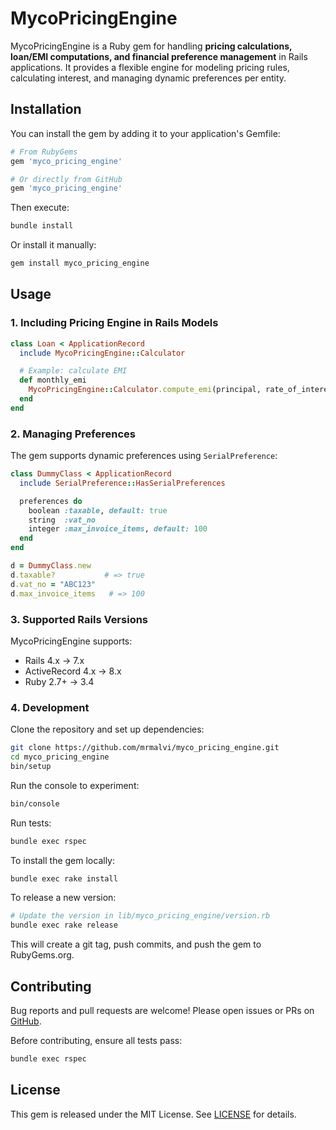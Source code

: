 # MycoPricingEngine

MycoPricingEngine is a Ruby gem for handling **pricing calculations, loan/EMI computations, and financial preference management** in Rails applications. It provides a flexible engine for modeling pricing rules, calculating interest, and managing dynamic preferences per entity.

## Installation

You can install the gem by adding it to your application's Gemfile:

```ruby
# From RubyGems
gem 'myco_pricing_engine'

# Or directly from GitHub
gem 'myco_pricing_engine'
```

Then execute:

```bash
bundle install
```

Or install it manually:

```bash
gem install myco_pricing_engine
```

## Usage

### 1. Including Pricing Engine in Rails Models

```ruby
class Loan < ApplicationRecord
  include MycoPricingEngine::Calculator

  # Example: calculate EMI
  def monthly_emi
    MycoPricingEngine::Calculator.compute_emi(principal, rate_of_interest, tenure)
  end
end
```

### 2. Managing Preferences

The gem supports dynamic preferences using `SerialPreference`:

```ruby
class DummyClass < ApplicationRecord
  include SerialPreference::HasSerialPreferences

  preferences do
    boolean :taxable, default: true
    string  :vat_no
    integer :max_invoice_items, default: 100
  end
end

d = DummyClass.new
d.taxable?           # => true
d.vat_no = "ABC123"
d.max_invoice_items   # => 100
```

### 3. Supported Rails Versions

MycoPricingEngine supports:

- Rails 4.x → 7.x
- ActiveRecord 4.x → 8.x
- Ruby 2.7+ → 3.4

### 4. Development

Clone the repository and set up dependencies:

```bash
git clone https://github.com/mrmalvi/myco_pricing_engine.git
cd myco_pricing_engine
bin/setup
```

Run the console to experiment:

```bash
bin/console
```

Run tests:

```bash
bundle exec rspec
```

To install the gem locally:

```bash
bundle exec rake install
```

To release a new version:

```bash
# Update the version in lib/myco_pricing_engine/version.rb
bundle exec rake release
```

This will create a git tag, push commits, and push the gem to RubyGems.org.

## Contributing

Bug reports and pull requests are welcome! Please open issues or PRs on [GitHub](https://github.com/mrmalvi/myco_pricing_engine).

Before contributing, ensure all tests pass:

```bash
bundle exec rspec
```

## License

This gem is released under the MIT License. See [LICENSE](LICENSE) for details.

